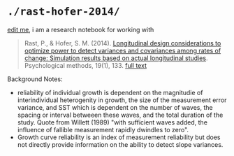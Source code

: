 `./rast-hofer-2014/` 
=========

[edit me](https://github.com/IALSA/wave-inclusion/edit/master/literature/rast-hofer-2014/README.md), i am a research notebook for working with

> Rast, P., & Hofer, S. M. (2014). [Longitudinal design considerations to optimize power to detect variances and covariances among rates of change: Simulation results based on actual longitudinal studies](https://scholar.google.ca/scholar?hl=en&q=Longitudinal+design+considerations+to+optimize+power+to+detect+variances+and+covariances+among+rates+of+change%3A+Simulation+results+based+on+actual+longitudinal+studies.&btnG=&as_sdt=1%2C5&as_sdtp=). Psychological methods, 19(1), 133. [full text](http://www.ncbi.nlm.nih.gov/pmc/articles/PMC4080819/)

Background Notes:
- reliability of individual growth is dependent on the magnitudie of interindividual heterogenity in growth, the size of the measurement error variance, and SST which is dependent on the number of waves, the spacing or interval betweeen these waves, and the total duration of the study. Quote from Willett (1989) "with sufficient waves added, the influence of fallible measurement rapidly dwindles to zero".
- Growth curve reliability is an index of measurement reliability but does not directly provide information on the ability to detect slope variances.

